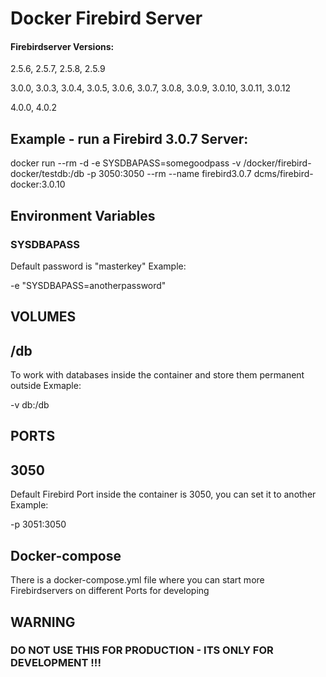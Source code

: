 # Docker Firebird Server

#### Firebirdserver Versions:

2.5.6, 2.5.7, 2.5.8, 2.5.9

3.0.0, 3.0.3, 3.0.4, 3.0.5, 3.0.6, 3.0.7, 3.0.8, 3.0.9, 3.0.10, 3.0.11, 3.0.12

4.0.0, 4.0.2

## Example - run a Firebird 3.0.7 Server:

 docker run --rm -d -e SYSDBAPASS=somegoodpass -v /docker/firebird-docker/testdb:/db -p 3050:3050 --rm --name firebird3.0.7 dcms/firebird-docker:3.0.10

## Environment Variables
### SYSDBAPASS
Default password is "masterkey"
Example:
				
 -e "SYSDBAPASS=anotherpassword" 


## VOLUMES
## /db
To work with databases inside the container and store them permanent outside
Exmaple:

 -v db:/db
 
## PORTS
## 3050
Default Firebird Port inside the container is 3050, you can set it to another
Example:

 -p 3051:3050
 
## Docker-compose
There is a docker-compose.yml file where you can start more Firebirdservers on different Ports for developing


## WARNING 
### DO NOT USE THIS FOR PRODUCTION - ITS ONLY FOR DEVELOPMENT !!!
